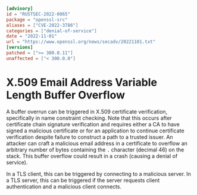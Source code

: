 ```toml
[advisory]
id = "RUSTSEC-2022-0065"
package = "openssl-src"
aliases = ["CVE-2022-3786"]
categories = ["denial-of-service"]
date = "2022-11-01"
url = "https://www.openssl.org/news/secadv/20221101.txt"
[versions]
patched = [">= 300.0.11"]
unaffected = ["< 300.0.0"]
```

# X.509 Email Address Variable Length Buffer Overflow

A buffer overrun can be triggered in X.509 certificate verification,
specifically in name constraint checking. Note that this occurs after
certificate chain signature verification and requires either a CA to
have signed a malicious certificate or for an application to continue
certificate verification despite failure to construct a path to a trusted
issuer. An attacker can craft a malicious email address in a certificate
to overflow an arbitrary number of bytes containing the `.` character
(decimal 46) on the stack. This buffer overflow could result in a crash
(causing a denial of service).

In a TLS client, this can be triggered by connecting to a malicious
server. In a TLS server, this can be triggered if the server requests
client authentication and a malicious client connects.
